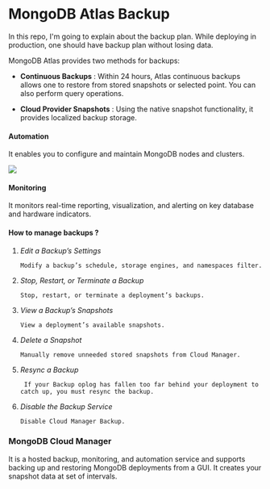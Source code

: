 # MongoDB Atlas Backup
In this repo, I'm going to explain about the backup plan. While deploying in production, one should have backup plan without losing data.

MongoDB Atlas provides two methods for backups:

- <b>Continuous Backups</b> :  Within 24 hours, Atlas continuous backups allows one to restore from stored snapshots or selected point. You can also perform query operations.

- <b>Cloud Provider Snapshots</b> : Using the native snapshot functionality, it provides localized backup storage.

#### Automation

It enables you to configure and maintain MongoDB nodes and clusters.

![](https://docs.cloudmanager.mongodb.com/_images/how-it-works.png)
#### Monitoring 
It monitors real-time reporting, visualization, and alerting on key database and hardware indicators.

#### How to manage backups ?
1. <i>Edit a Backup’s Settings</i>

       Modify a backup’s schedule, storage engines, and namespaces filter.

2. <i>Stop, Restart, or Terminate a Backup</i>

       Stop, restart, or terminate a deployment’s backups.

3. <i>View a Backup’s Snapshots</i>

       View a deployment’s available snapshots.

4. <i>Delete a Snapshot</i>

       Manually remove unneeded stored snapshots from Cloud Manager.

5. <i>Resync a Backup</i>

        If your Backup oplog has fallen too far behind your deployment to catch up, you must resync the backup.

6. <i>Disable the Backup Service</i>

       Disable Cloud Manager Backup.

### MongoDB Cloud Manager

It is a hosted  backup, monitoring, and automation service and supports backing up and restoring MongoDB deployments from a GUI.
It creates your snapshot data at set of intervals.


